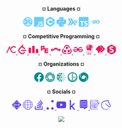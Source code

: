 <p align="center"> <b>¤ Languages ¤</b></p>
<p align="center">
  <img height="26px" src="lang/lang-rust.svg">
  <img height="26px" src="lang/lang-javascript.svg">
  <img height="26px" src="lang/lang-cpp.svg">
  <img height="26px" src="lang/lang-python.svg">
  <img height="26px" src="lang/lang-haskell.svg">
  <img height="26px" src="lang/lang-typescript.svg">
  <img height="26px" src="lang/lang-golang.svg">
</p>

<p align="center"> <b>¤ Competitive Programming ¤</b></p>
<p align="center">
  <a href="https://atcoder.jp/users/polygonx"> <img height="26px" src="cp/cp-atcoder.svg"> </a>
  <a href="https://leetcode.com/polygonx"> <img height="26px" src="cp/cp-leetcode.svg"> </a>
  <a href="https://codeforces.com/profile/polygonx"> <img height="26px" src="cp/cp-codeforces.svg"> </a>
  <a href="https://projecteuler.net/profile/polygonx.png"> <img height="26px" src="cp/cp-projecteuler.svg"> </a>
  <a href="https://www.topcoder.com/members/polygonx"> <img height="26px" src="cp/cp-topcoder.svg"> </a>
  <a href="https://open.kattis.com/users/polygonx"> <img height="26px" src="cp/cp-kattis.svg"> </a>
  <a href="https://auth.geeksforgeeks.org/user/polygonx"> <img height="26px" src="cp/cp-geeksforgeeks.svg"> </a>
  <a href="https://www.codechef.com/users/polygonx"> <img height="26px" src="cp/cp-codechef.svg"> </a>
  <a href="https://binarysearch.com/@/polygonx"> <img height="26px" src="cp/cp-binarysearch.svg"> </a>
  <a href="https://www.spoj.com/users/polygonx"> <img height="26px" src="cp/cp-spoj.svg"> </a>
</p>

<p align="center"> <b>¤ Organizations ¤</b></p>
<p align="center">
  <img height="26px" src="org/org-facebook.svg">
  <img height="26px" src="org/org-janestreet.svg">
  <img height="26px" src="org/org-mila.svg">
  <img height="26px" src="org/org-jump.svg">
  <img height="26px" src="org/org-deepmind.svg">
</p>

<p align="center"> <b>¤ Socials ¤</b></p>
<p align="center">
  <img height="26px" src="soc/soc-acm.svg">
  <img height="26px" src="soc/soc-website.svg">
  <a href="https://stackoverflow.com/users/16960694/polygonx"> <img height="26px" src="soc/soc-stackoverflow.svg"> </a><a href="https://jovian.ai/polygonx"> <img height="26px" src="soc/soc-jovianai.svg"> </a>
  <img height="26px" src="soc/soc-youtube.svg">
  <a href="https://www.kaggle.com/polygonx"> <img height="26px" src="soc/soc-kaggle.svg"> </a><a href="https://math.stackexchange.com/users/970322/polygonx"> <img height="26px" src="soc/soc-mathoverflow.svg"> </a>
  <img height="26px" src="soc/soc-blog.svg">
  <img height="26px" src="soc/soc-lichess.svg">
</p>

<p align="center">
  <img height="52px" src="https://img.pokemondb.net/sprites/heartgold-soulsilver/shiny/snorlax.png">
</p>
